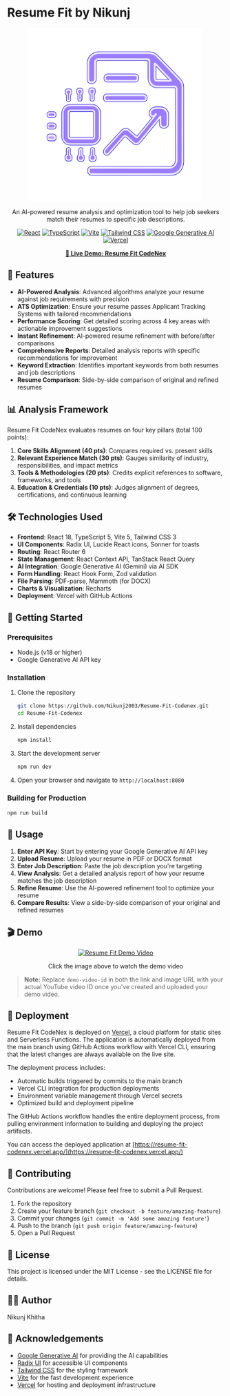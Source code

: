 # Resume Fit by Nikunj

<div align="center"> 
 
 <img src="public/logo.png" alt="Resume Fit by Nikunj Logo" width="400"/>
 
 An AI-powered resume analysis and optimization tool to help job seekers match their resumes to specific job descriptions. 
 
 [![React](https://img.shields.io/badge/React-18.3.1-blue)](https://reactjs.org/) 
 [![TypeScript](https://img.shields.io/badge/TypeScript-5.5.3-blue)](https://www.typescriptlang.org/) 
 [![Vite](https://img.shields.io/badge/Vite-5.4.1-purple)](https://vitejs.dev/) 
 [![Tailwind CSS](https://img.shields.io/badge/Tailwind-3.4.11-blue)](https://tailwindcss.com/) 
 [![Google Generative AI](https://img.shields.io/badge/Google%20Generative%20AI-1.2.22-green)](https://ai.google.dev/) 
 [![Vercel](https://img.shields.io/badge/Vercel-000000?style=for-the-badge&logo=vercel&logoColor=white)](https://vercel.com/) 
 
 **[🔗 Live Demo: Resume Fit CodeNex](https://resumefit.codenex.dev/)** 
 
 </div>

## 🚀 Features

- **AI-Powered Analysis**: Advanced algorithms analyze your resume against job requirements with precision
- **ATS Optimization**: Ensure your resume passes Applicant Tracking Systems with tailored recommendations
- **Performance Scoring**: Get detailed scoring across 4 key areas with actionable improvement suggestions
- **Instant Refinement**: AI-powered resume refinement with before/after comparisons
- **Comprehensive Reports**: Detailed analysis reports with specific recommendations for improvement
- **Keyword Extraction**: Identifies important keywords from both resumes and job descriptions
- **Resume Comparison**: Side-by-side comparison of original and refined resumes

## 📊 Analysis Framework

Resume Fit CodeNex evaluates resumes on four key pillars (total 100 points):

1. **Core Skills Alignment (40 pts)**: Compares required vs. present skills
2. **Relevant Experience Match (30 pts)**: Gauges similarity of industry, responsibilities, and impact metrics
3. **Tools & Methodologies (20 pts)**: Credits explicit references to software, frameworks, and tools
4. **Education & Credentials (10 pts)**: Judges alignment of degrees, certifications, and continuous learning

## 🛠️ Technologies Used

- **Frontend**: React 18, TypeScript 5, Vite 5, Tailwind CSS 3
- **UI Components**: Radix UI, Lucide React icons, Sonner for toasts
- **Routing**: React Router 6
- **State Management**: React Context API, TanStack React Query
- **AI Integration**: Google Generative AI (Gemini) via AI SDK
- **Form Handling**: React Hook Form, Zod validation
- **File Parsing**: PDF-parse, Mammoth (for DOCX)
- **Charts & Visualization**: Recharts
- **Deployment**: Vercel with GitHub Actions

## 🔧 Getting Started

### Prerequisites

- Node.js (v18 or higher)
- Google Generative AI API key

### Installation

1. Clone the repository
   ```bash
   git clone https://github.com/Nikunj2003/Resume-Fit-Codenex.git
   cd Resume-Fit-Codenex
   ```

2. Install dependencies
   ```bash
   npm install
   ```

3. Start the development server
   ```bash
   npm run dev
   ```

4. Open your browser and navigate to `http://localhost:8080`

### Building for Production

```bash
npm run build
```

## 📝 Usage

1. **Enter API Key**: Start by entering your Google Generative AI API key
2. **Upload Resume**: Upload your resume in PDF or DOCX format
3. **Enter Job Description**: Paste the job description you're targeting
4. **View Analysis**: Get a detailed analysis report of how your resume matches the job description
5. **Refine Resume**: Use the AI-powered refinement tool to optimize your resume
6. **Compare Results**: View a side-by-side comparison of your original and refined resumes

## 🎬 Demo

<div align="center">
  <a href="https://www.youtube.com/watch?v=demo-video-id" target="_blank">
    <img src="https://img.youtube.com/vi/demo-video-id/0.jpg" alt="Resume Fit Demo Video" width="600"/>
  </a>
  <p>Click the image above to watch the demo video</p>
</div>

> **Note:** Replace `demo-video-id` in both the link and image URL with your actual YouTube video ID once you've created and uploaded your demo video.

## 🚀 Deployment

Resume Fit CodeNex is deployed on [Vercel](https://vercel.com/), a cloud platform for static sites and Serverless Functions. The application is automatically deployed from the main branch using GitHub Actions workflow with Vercel CLI, ensuring that the latest changes are always available on the live site.

The deployment process includes:

- Automatic builds triggered by commits to the main branch
- Vercel CLI integration for production deployments
- Environment variable management through Vercel secrets
- Optimized build and deployment pipeline

The GitHub Actions workflow handles the entire deployment process, from pulling environment information to building and deploying the project artifacts.

You can access the deployed application at [https://resume-fit-codenex.vercel.app/](https://resume-fit-codenex.vercel.app/)

## 🤝 Contributing

Contributions are welcome! Please feel free to submit a Pull Request.

1. Fork the repository
2. Create your feature branch (`git checkout -b feature/amazing-feature`)
3. Commit your changes (`git commit -m 'Add some amazing feature'`)
4. Push to the branch (`git push origin feature/amazing-feature`)
5. Open a Pull Request

## 📄 License

This project is licensed under the MIT License - see the LICENSE file for details.

## 👨‍💻 Author

Nikunj Khitha

## 🙏 Acknowledgements

- [Google Generative AI](https://ai.google.dev/) for providing the AI capabilities
- [Radix UI](https://www.radix-ui.com/) for accessible UI components
- [Tailwind CSS](https://tailwindcss.com/) for the styling framework
- [Vite](https://vitejs.dev/) for the fast development experience
- [Vercel](https://vercel.com/) for hosting and deployment infrastructure